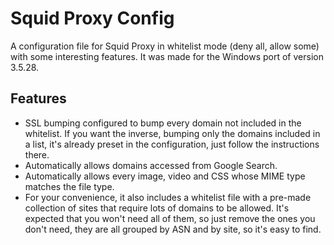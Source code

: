 # Squid Proxy Config

A configuration file for Squid Proxy in whitelist mode (deny all, allow some) with some interesting features. It was made for the Windows port of version 3.5.28.

## Features

- SSL bumping configured to bump every domain not included in the whitelist. If you want the inverse, bumping only the domains included in a list, it's already preset in the configuration, just follow the instructions there.
- Automatically allows domains accessed from Google Search.
- Automatically allows every image, video and CSS whose MIME type matches the file type.
- For your convenience, it also includes a whitelist file with a pre-made collection of sites that require lots of domains to be allowed. It's expected that you won't need all of them, so just remove the ones you don't need, they are all grouped by ASN and by site, so it's easy to find.
